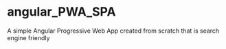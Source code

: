 # angular_PWA_SPA
A simple Angular Progressive Web App created from scratch that is search engine friendly
